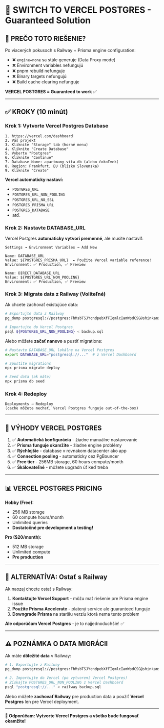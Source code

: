 # 🚀 SWITCH TO VERCEL POSTGRES - Guaranteed Solution

## 🚨 PREČO TOTO RIEŠENIE?

Po viacerých pokusoch s Railway + Prisma engine configuration:
- ❌ `engine=none` sa stále generuje (Data Proxy mode)
- ❌ Environment variables nefungujú
- ❌ pnpm rebuild nefunguje  
- ❌ Binary targets nefungujú
- ❌ Build cache clearing nefunguje

**VERCEL POSTGRES = Guaranteed to work** ✅

---

## ✅ KROKY (10 minút)

### Krok 1: Vytvorte Vercel Postgres Database

```
1. https://vercel.com/dashboard
2. Váš projekt
3. Kliknite "Storage" tab (horné menu)
4. Kliknite "Create Database"
5. Vyberte "Postgres"
6. Kliknite "Continue"
7. Database Name: apartmany-vita-db (alebo čokoľvek)
8. Region: Frankfurt, EU (blízko Slovenska)
9. Kliknite "Create"
```

**Vercel automaticky nastaví:**
- `POSTGRES_URL`
- `POSTGRES_URL_NON_POOLING`
- `POSTGRES_URL_NO_SSL`
- `POSTGRES_PRISMA_URL`
- `POSTGRES_DATABASE`
- atď.

### Krok 2: Nastavte DATABASE_URL

Vercel Postgres **automaticky vytvorí premenné**, ale musíte nastaviť:

```
Settings → Environment Variables → Add New

Name: DATABASE_URL
Value: ${POSTGRES_PRISMA_URL}  ← Použite Vercel variable reference!
Environment: ✅ Production, ✅ Preview

Name: DIRECT_DATABASE_URL  
Value: ${POSTGRES_URL_NON_POOLING}
Environment: ✅ Production, ✅ Preview
```

### Krok 3: Migrate data z Railway (Voliteľné)

Ak chcete zachovať existujúce data:

```bash
# Exportujte data z Railway
pg_dump postgresql://postgres:FhMsbTSJYcndpebXfFIqmlcIamWpdCSG@shinkansen.proxy.rlwy.net:20490/railway > backup.sql

# Importujte do Vercel Postgres
psql ${POSTGRES_URL_NON_POOLING} < backup.sql
```

Alebo môžete **začať nanovo** a pustiť migrations:

```bash
# Nastavte DATABASE_URL lokálne na Vercel Postgres
export DATABASE_URL="postgresql://..."  # z Vercel Dashboard

# Spustite migrations
npx prisma migrate deploy

# Seed data (ak máte)
npx prisma db seed
```

### Krok 4: Redeploy

```
Deployments → Redeploy
(cache môžete nechať, Vercel Postgres funguje out-of-the-box)
```

---

## 🎉 VÝHODY VERCEL POSTGRES

1. ✅ **Automatická konfigurácia** - žiadne manuálne nastavovanie
2. ✅ **Prisma funguje okamžite** - žiadne engine problémy
3. ✅ **Rýchlejšie** - database v rovnakom datacenter ako app
4. ✅ **Connection pooling** - automaticky cez PgBouncer
5. ✅ **Free tier** - 256MB storage, 60 hours compute/month
6. ✅ **Škálovateľné** - môžete upgradn úť keď treba

---

## 📊 VERCEL POSTGRES PRICING

**Hobby (Free):**
- 256 MB storage
- 60 compute hours/month  
- Unlimited queries
- **Dostatočné pre development a testing!**

**Pro ($20/month):**
- 512 MB storage
- Unlimited compute
- **Pre production**

---

## 🔄 ALTERNATÍVA: Ostať s Railway

Ak naozaj chcete ostať s Railway:

1. **Kontaktujte Vercel Support** - môžu mať riešenie pre Prisma engine issue
2. **Použite Prisma Accelerate** - platený service ale guaranteed funguje
3. **Downgrade Prisma** na staršiu verziu ktorá nema tento problem

**Ale odporúčam Vercel Postgres** - je to najjednoduchšie! ✅

---

## ⚠️ POZNÁMKA O DATA MIGRÁCII

Ak máte **dôležité data** v Railway:

```bash
# 1. Exportujte z Railway
pg_dump postgresql://postgres:FhMsbTSJYcndpebXfFIqmlcIamWpdCSG@shinkansen.proxy.rlwy.net:20490/railway > railway_backup.sql

# 2. Importujte do Vercel (po vytvorení Vercel Postgres)
# Získajte POSTGRES_URL_NON_POOLING z Vercel Dashboard
psql "postgresql://..." < railway_backup.sql
```

Alebo môžete **zachovať Railway** pre production data a použiť **Vercel Postgres** len pre Vercel deployment.

---

**🎯 Odporúčam: Vytvorte Vercel Postgres a všetko bude fungovať okamžite!**

